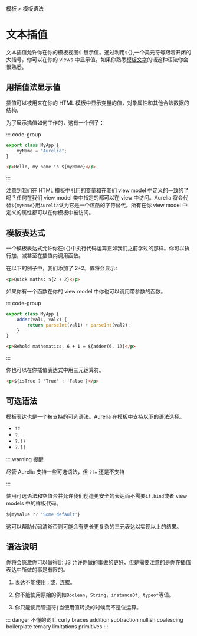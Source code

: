 模板 > 模板语法

# 文本插值

文本插值允许你在你的模板视图中展示值。通过利用`${}`,一个美元符号跟着开闭的大括号，你可以在你的 views 中显示值。如果你熟悉[模板文字](https://developer.mozilla.org/en-US/docs/Web/JavaScript/Reference/Template_literals)的话这种语法你会很熟悉。

## 用插值法显示值

插值可以被用来在你的 HTML 模板中显示变量的值，对象属性和其他合法数据的结构。

为了展示插值如何工作的，这有一个例子：

::: code-group

```ts [my-app.ts]
export class MyApp {
    myName = "Aurelia";
}
```

```html [my-app.html]
<p>Hello, my name is ${myName}</p>
```

:::

注意到我们在 HTML 模板中引用的变量和在我们 view model 中定义的一致的了吗？任何在我们 view model 类中指定的都可以在 view 中访问。Aurelia 将会代替`${myName}`用`Aurelia`认为它是一个炫酷的字符替代。所有在你 view model 中定义的属性都可以在你模板中被访问。

## 模板表达式

一个模板表达式允许你在`${}`中执行代码运算正如我们之前学过的那样。你可以执行加，减甚至在插值内调用函数。

在以下的例子中，我们添加了 2+2。值将会显示`4`

```html
<p>Quick maths: ${2 + 2}</p>
```

如果你有一个函数在你的 view model 中你也可以调用带参数的函数。

::: code-group

```ts [my-app.ts]
export class MyApp {
    adder(val1, val2) {
        return parseInt(val1) + parseInt(val2);
    }
}
```

```html [my-app.html]
<p>Behold mathematics, 6 + 1 = ${adder(6, 1)}</p>
```

:::

你也可以在你插值表达式中用三元运算符。

```html
<p>${isTrue ? 'True' : 'False'}</p>
```

## 可选语法

模板表达也是一个被支持的可选语法。Aurelia 在模板中支持以下的语法选择。

-   `??`
-   `?.`
-   `?.()`
-   `?.[]`

::: warning 提醒

尽管 Aurelia 支持一些可选语法，但 `??=` 还是不支持

:::

使用可选语法和空值合并允许我们创造更安全的表达而不需要`if.bind`或者 view models 中的样板代码。

```js
${myValue ?? 'Some default'}
```

这可以帮助代码清晰否则可能会有更长更复杂的三元表达以实现以上的结果。

## 语法说明

你将会感激你可以做得比 JS 允许你做的事做的更好，但是需要注意的是你在插值表达中所做的事是有限的。

1. 表达不能使用`；`或`，`连接。

2. 你不能使用原始的例如`Boolean`，`String`，`instanceOf`，`typeof`等值。

3. 你只能使用管道符`|`当使用值转换的时候而不是位运算。

::: danger 不懂的词汇
curly braces
addition
subtraction
nullish
coalescing
boilerplate
ternary
limitations
primitives
:::
